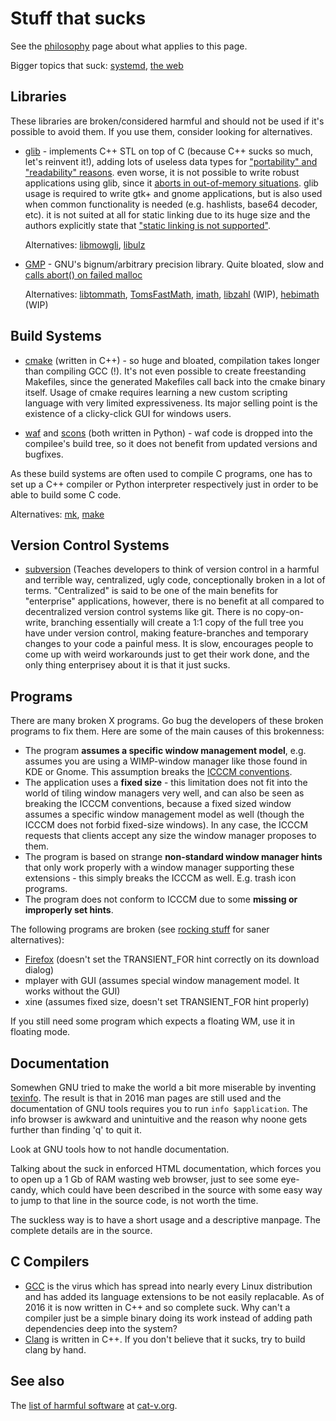 Stuff that sucks
================
See the [philosophy](//suckless.org/philosophy) page about what
applies to this page.

Bigger topics that suck: [systemd](//suckless.org/sucks/systemd),
[the web](//suckless.org/sucks/web)

Libraries
---------
These libraries are broken/considered harmful and should not be used if it's
possible to avoid them. If you use them, consider looking for alternatives.

* [glib][1] - implements C++ STL on top of C (because C++ sucks so much, let's
  reinvent it!), adding lots of useless data types for
  ["portability" and "readability" reasons][2].
  even worse, it is not possible to write robust applications using glib,
  since it [aborts in out-of-memory situations][8].
  glib usage is required to write gtk+ and gnome applications, but is also used
  when common functionality is needed (e.g. hashlists, base64 decoder, etc).
  it is not suited at all for static linking due to its huge size and the
  authors explicitly state that ["static linking is not supported"][19].

  Alternatives: [libmowgli][9], [libulz][10]

* [GMP][3] - GNU's bignum/arbitrary precision library. Quite bloated, slow and
  [calls abort() on failed malloc][4]

  Alternatives: [libtommath][5], [TomsFastMath][6], [imath][7], [libzahl][11] (WIP), [hebimath][12] (WIP)


[1]: http://library.gnome.org/devel/glib/
[2]: http://library.gnome.org/devel/glib/unstable/glib-Basic-Types.html (glib Basic Types)
[3]: http://gmplib.org/ (The GNU Multiple Precision Arithmetic Library)
[4]: https://gmplib.org/repo/gmp/file/tip/memory.c#l105 "GMP calls abort() on failed malloc()"
[5]: http://www.libtom.org/LibTomMath/
[6]: http://www.libtom.org/TomsFastMath/
[7]: https://github.com/creachadair/imath
[8]: https://bugzilla.gnome.org/show_bug.cgi?id=674446
[9]: https://github.com/atheme/libmowgli-2
[10]: https://github.com/rofl0r/libulz
[11]: //libs.suckless.org/libzahl
[12]: https://github.com/suiginsoft/hebimath
[19]: https://bugzilla.gnome.org/show_bug.cgi?id=768215#c16

Build Systems
-------------
* [cmake][13] (written in C++) - so huge and bloated, compilation takes longer
  than compiling GCC (!).
  It's not even possible to create freestanding Makefiles, since the generated
  Makefiles call back into the cmake binary itself.
  Usage of cmake requires learning a new custom scripting language with very
  limited expressiveness. Its major selling point is the existence of a
  clicky-click GUI for windows users.

* [waf][14] and [scons][15] (both written in Python) - waf code is dropped
  into the compilee's build tree, so it does not benefit from updated versions
  and bugfixes.

As these build systems are often used to compile C programs, one has to set up a
C++ compiler or Python interpreter respectively just in order to be able to build
some C code.

Alternatives: [mk][16], [make][17]

[13]: http://www.cmake.org/
[14]: https://code.google.com/p/waf/
[15]: http://www.scons.org/
[16]: http://doc.cat-v.org/plan_9/4th_edition/papers/mk
[17]: http://pubs.opengroup.org/onlinepubs/9699919799/utilities/make.html

Version Control Systems
-----------------------
* [subversion][18] (Teaches developers to think of version control in a harmful
  and terrible way, centralized, ugly code, conceptionally broken in a lot of
  terms. "Centralized" is said to be one of the main benefits for "enterprise"
  applications, however, there is no benefit at all compared to decentralized
  version control systems like git. There is no copy-on-write, branching
  essentially will create a 1:1 copy of the full tree you have under version
  control, making feature-branches and temporary changes to your code a painful
  mess. It is slow, encourages people to come up with weird workarounds just to
  get their work done, and the only thing enterprisey about it is that it just
  sucks.

[18]: https://subversion.apache.org/

Programs
--------
There are many broken X programs. Go bug the developers of these broken
programs to fix them. Here are some of the main causes of this brokenness:

* The program **assumes a specific window management model**, e.g.
  assumes you are using a WIMP-window manager like those
  found in KDE or Gnome. This assumption breaks the
  [ICCCM conventions][icccm].
* The application uses a **fixed size** - this limitation does not fit
  into the world of tiling window managers very well, and can also be
  seen as breaking the ICCCM conventions, because a fixed sized window
  assumes a specific window management model as well (though the ICCCM
  does not forbid fixed-size windows). In any case, the ICCCM requests
  that clients accept any size the window manager proposes to them.
* The program is based on strange **non-standard window manager
  hints** that only work properly with a window manager supporting these
  extensions - this simply breaks the ICCCM as well. E.g. trash icon
  programs.
* The program does not conform to ICCCM due to some **missing or
  improperly set hints**.

The following programs are broken (see [rocking stuff](/rocks) for saner alternatives):

* [Firefox](http://www.mozilla.org/products/firefox) (doesn't set the TRANSIENT\_FOR
  hint correctly on its download dialog)
* mplayer with GUI (assumes special window management model. It works without the GUI)
* xine (assumes fixed size, doesn't set TRANSIENT\_FOR hint properly)

If you still need some program which expects a floating WM, use it in
floating mode.

Documentation
-------------
Somewhen GNU tried to make the world a bit more miserable by inventing
[texinfo][texinfo]. The result is that in 2016 man pages are still used and
the documentation of GNU tools requires you to run `info $application`. The
info browser is awkward and unintuitive and the reason why noone gets further
than finding 'q' to quit it.

Look at GNU tools how to not handle documentation.

Talking about the suck in enforced HTML documentation, which forces you to open
up a 1 Gb of RAM wasting web browser, just to see some eye-candy, which could
have been described in the source with some easy way to jump to that line in
the source code, is not worth the time.

The suckless way is to have a short usage and a descriptive manpage. The
complete details are in the source.

C Compilers
---------
* [GCC][gcc] is the virus which has spread into nearly every Linux
  distribution and has added its language extensions to be not easily
  replacable. As of 2016 it is now written in C++ and so complete suck. Why
  can't a compiler just be a simple binary doing its work instead of adding
  path dependencies deep into the system?
* [Clang][clang] is written in C++. If you don't believe that it sucks, try to
  build clang by hand.

See also
--------
The [list of harmful software](http://harmful.cat-v.org/software/) at [cat-v.org](http://cat-v.org).

[aterm-ml-post]: //lists.suckless.org/dev/1102/7141.html
[st]:     //st.suckless.org/
[uuterm]: http://etalabs.net/uuterm.html
[icccm]:  http://tronche.com/gui/x/icccm/
[texinfo]: https://www.gnu.org/software/texinfo/
[gcc]:    http://gcc.gnu.org/
[clang]:  http://clang.llvm.org/

